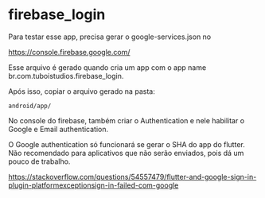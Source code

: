 # firebase_login

Para testar esse app, precisa gerar o google-services.json no

https://console.firebase.google.com/

Esse arquivo é gerado quando cria um app com o app name
br.com.tuboistudios.firebase_login.

Após isso, copiar o arquivo gerado na pasta:

`android/app/`

No console do firebase, também criar o Authentication e nele habilitar o Google e Email authentication.

O Google authentication só funcionará se gerar o SHA do app do flutter. Não recomendado para aplicativos que não serão enviados, pois dá um pouco de trabalho.

https://stackoverflow.com/questions/54557479/flutter-and-google-sign-in-plugin-platformexceptionsign-in-failed-com-google